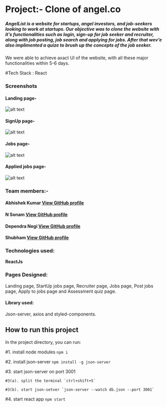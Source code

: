 # Project:- Clone of angel.co
##### AngelList is a website for startups, angel investors, and job-seekers looking to work at startups. Our objective was to clone the website with it's functionalities such as login, sign-up for job seeker and recruiter, along with job posting, job search and applying for jobs. After that wev'e also implimented a quize to brush up the concepts of the job seeker.
We were able to achieve axact UI of the website, with all these major functionalities within 5-6 days.

#Tech Stack : React

### Screenshots
#### Landing page-
![alt text](https://github.com/vshubhams/project-angel/blob/master/Screenshots/landinPage.PNG)
#### SignUp page-
![alt text](https://github.com/vshubhams/project-angel/blob/master/Screenshots/signUp.PNG)
#### Jobs page-
![alt text](https://github.com/vshubhams/project-angel/blob/master/Screenshots/jobs.PNG)
#### Applied jobs page-
![alt text](https://github.com/vshubhams/project-angel/blob/master/Screenshots/applied.PNG)

### Team members:-
#### Abhishek Kumar [View GitHub profile](https://github.com/abhishekmah)
#### N Sonam [View GitHub profile](https://github.com/Sonamkneelam)
#### Dependra Negi  [View GitHub profile](https://github.com/Deependra-Negi)
#### Shubham [View GitHub profile](https://github.com/vshubhams)
### Technologies used:
**ReactJs**
### Pages Designed:
Landing page, StartUp jobs page, Recruiter page, Jobs page, Post jobs page, Apply to jobs page and Assessment quiz page.
#### Library used:
Json-server, axios and styled-components.

## How to run this project

In the project directory, you can run:

#1. install node modules `npm i`

#2. install json-server `npm install -g json-server`

#3. start json-server on port 3001

    #3(a). split the terminal `ctrl+shift+5`

    #3(b). start json-setver `json-server --watch db.json --port 3001`

#4. start react app `npm start`
